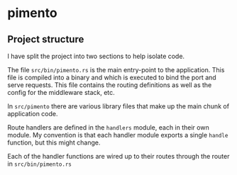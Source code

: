 # pimento

## Project structure

I have split the project into two sections to help isolate code.

The file `src/bin/pimento.rs` is the main entry-point to the application. This
file is compiled into a binary and which is executed to bind the port and serve
requests. This file contains the routing definitions as well as the config for
the middleware stack, etc.

In `src/pimento` there are various library files that make up the main chunk of
application code.

Route handlers are defined in the `handlers` module, each in their own module.
My convention is that each handler module exports a single `handle` function,
but this might change.

Each of the handler functions are wired up to their routes through the router in
`src/bin/pimento.rs`
